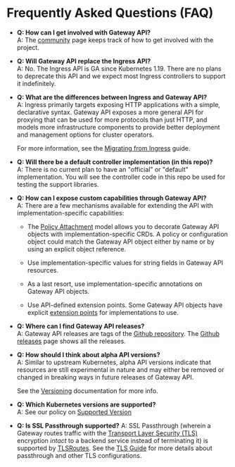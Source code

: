 # Frequently Asked Questions (FAQ)

*   **Q: How can I get involved with Gateway API?<br>**
    A: The [community](/contributing/community) page keeps track of how to get
    involved with the project.

*   **Q: Will Gateway API replace the Ingress API?<br>**
    A: No. The Ingress API is GA since Kubernetes 1.19. There are no
    plans to deprecate this API and we expect most Ingress controllers
    to support it indefinitely.

*   **Q: What are the differences between Ingress and Gateway API?<br>**
    A: Ingress primarily targets exposing HTTP applications with a
    simple, declarative syntax. Gateway API exposes a more general API
    for proxying that can be used for more protocols than just HTTP,
    and models more infrastructure components to provide better
    deployment and management options for cluster operators.

    For more information, see the [Migrating from Ingress](https://gateway-api.sigs.k8s.io/guides/migrating-from-ingress/) guide.

*   **Q: Will there be a default controller implementation (in this repo)?<br>**
    A: There is no current plan to have an "official" or "default"
    implementation. You will see the controller code in this repo be
    used for testing the support libraries.

*   **Q: How can I expose custom capabilities through Gateway API?<br>**
    A: There are a few mechanisms available
    for extending the API with implementation-specific capabilities:

    * The [Policy Attachment](https://gateway-api.sigs.k8s.io/references/policy-attachment/)
      model allows you to decorate Gateway API objects with implementation-specific CRDs. A
      policy or configuration object could match the Gateway API object either
      by name or by using an explicit object reference.

    * Use implementation-specific values for string fields in Gateway API resources.

    * As a last resort, use implementation-specific annotations on Gateway API objects.

    * Use API-defined extension points. Some Gateway
      API objects have explicit [extension points](/concepts/api-overview#extension-points)
      for implementations to use.

*  **Q: Where can I find Gateway API releases?<br>**
   A: Gateway API releases are tags of the [Github repository][1].
   The [Github releases][2] page shows all the releases.

* **Q: How should I think about alpha API versions?<br>**
  A: Similar to upstream Kubernetes, alpha API versions indicate that resources
  are still experimental in nature and may either be removed or changed in
  breaking ways in future releases of Gateway API.

  See the [Versioning](https://gateway-api.sigs.k8s.io/concepts/versioning/) documentation for more info.

* **Q: Which Kubernetes versions are supported?<br>**
  A: See our policy on [Supported Version](https://gateway-api.sigs.k8s.io/concepts/versioning/#supported-versions)

* **Q: Is SSL Passthrough supported?**
  A: SSL Passthrough (wherein a Gateway routes traffic with the [Transport
  Layer Security (TLS)][tls] encryption _intact_ to a backend service instead of
  terminating it) is supported by [TLSRoutes][tlsroute]. See the
  [TLS Guide][tlsguide] for more details about passthrough and other TLS
  configurations.

[1]: https://github.com/kubernetes-sigs/gateway-api
[2]: https://github.com/kubernetes-sigs/gateway-api/releases
[tls]:https://en.wikipedia.org/wiki/Transport_Layer_Security
[tlsroute]:/concepts/api-overview#tlsroute
[tlsguide]:/guides/tls
